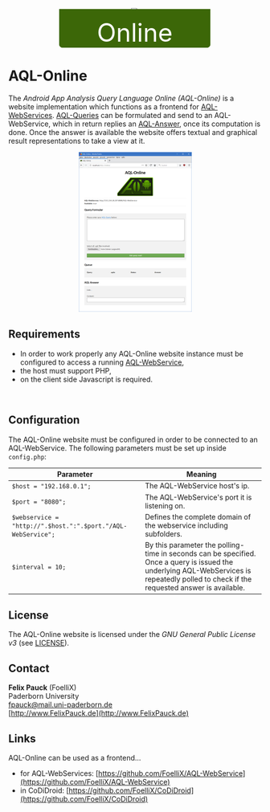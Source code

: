 <p align="center">
	<img src="https://FoelliX.github.io/AQL-System/logo.png" width="299px" /><br />
	<font style="color: #FFFFFF; font-size: 50px; background: #3c6708; border-top: 17px solid #3c6708; border-radius: 0px 0px 7px 7px; border-left: 75px solid #3c6708; border-right: 75px solid #3c6708; margin-left: -1px;">Online</font>
</p>

# AQL-Online
The *Android App Analysis Query Language Online (AQL-Online)* is a website implementation which functions as a frontend for [AQL-WebServices](https://github.com/FoelliX/AQL-WebService).
[AQL-Queries](https://github.com/FoelliX/AQL-System/wiki/Questions) can be formulated and send to an AQL-WebService, which in return replies an [AQL-Answer](https://github.com/FoelliX/AQL-System/wiki/Answers), once its computation is done.
Once the answer is available the website offers textual and graphical result representations to take a view at it.

<p align="center">
	<img src="screenshot.png" />
</p>

## Requirements
- In order to work properly any AQL-Online website instance must be configured to access a running [AQL-WebService](https://github.com/FoelliX/AQL-WebService),
- the host must support PHP,
- on the client side Javascript is required.

<br />

## Configuration
The AQL-Online website must be configured in order to be connected to an AQL-WebService.
The following parameters must be set up inside `config.php`:

| Parameter | Meaning |
| --------- | ------- |
| `$host = "192.168.0.1";` | The AQL-WebService host's ip. |
| `$port = "8080";` | The AQL-WebService's port it is listening on. |
| `$webservice = "http://".$host.":".$port."/AQL-WebService";` | Defines the complete domain of the webservice including subfolders. |
| `$interval = 10;` | By this parameter the polling-time in seconds can be specified. Once a query is issued the underlying AQL-WebServices is repeatedly polled to check if the requested answer is available. |

## License
The AQL-Online website is licensed under the *GNU General Public License v3* (see [LICENSE](https://github.com/FoelliX/AQL-Online/blob/master/LICENSE)).

## Contact
**Felix Pauck** (FoelliX)  
Paderborn University  
fpauck@mail.uni-paderborn.de  
[http://www.FelixPauck.de](http://www.FelixPauck.de)

## Links
AQL-Online can be used as a frontend...
- for AQL-WebServices: [https://github.com/FoelliX/AQL-WebService](https://github.com/FoelliX/AQL-WebService)
- in CoDiDroid: [https://github.com/FoelliX/CoDiDroid](https://github.com/FoelliX/CoDiDroid)